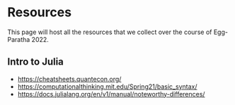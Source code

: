 # Resources
This page will host all the resources that we collect over the course of Egg-Paratha 2022.

## Intro to Julia 
- https://cheatsheets.quantecon.org/
- https://computationalthinking.mit.edu/Spring21/basic_syntax/
- https://docs.julialang.org/en/v1/manual/noteworthy-differences/